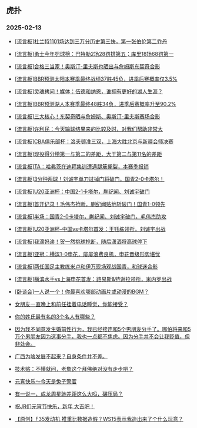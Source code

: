 ## 虎扑 
### 2025-02-13

+ [[流言板]杜兰特1101场达到三万分历史第三快，第一张伯伦第二乔丹](https://bbs.hupu.com/630554333.html)

+ [[流言板]勇士今年罚球榜：巴特勒2场28罚排第五；库里18场68罚第一](https://bbs.hupu.com/630554045.html)

+ [[流言板]合格三当家！奥斯汀-里夫斯也晒出与詹姆斯东契奇合影](https://bbs.hupu.com/630554015.html)

+ [[流言板]BBR预测太阳本赛季最终战绩37胜45负，进季后赛概率仅3.5%](https://bbs.hupu.com/630554075.html)

+ [[流言板]灵魂拷问！媒体：伍德和纳恩，谁拥有更好的湖人生涯？](https://bbs.hupu.com/630554063.html)

+ [[流言板]BBR预测湖人本赛季最终48胜34负，进季后赛概率升至90.2%](https://bbs.hupu.com/630556612.html)

+ [[流言板]三大核心！东契奇晒与詹姆斯、奥斯汀-里夫斯赛场合影](https://bbs.hupu.com/630553854.html)

+ [[流言板]许利民：今天输球结果来的比较及时，对我们帮助非常大](https://bbs.hupu.com/630556078.html)

+ [[流言板]CBA俱乐部杯：洛夫顿准三双，上海大胜北京与新疆会师决赛](https://bbs.hupu.com/630555079.html)

+ [[流言板]现役得分榜第一与第二的差距，大于第二与第11名的差距](https://bbs.hupu.com/630556907.html)

+ [[流言板]TA：哈弗茨在迪拜集训遭遇腿筋撕裂，本赛季报销](https://bbs.hupu.com/630553921.html)

+ [[流言板]3分钟两球！刘诚宇单刀过掉门将破门，国青2-0卡塔尔！](https://bbs.hupu.com/630553870.html)

+ [[流言板]U20亚洲杯：中国2-1卡塔尔，蒯纪闻、刘诚宇破门](https://bbs.hupu.com/630555255.html)

+ [[流言板]首开记录！毛伟杰抢断，蒯纪闻贴地斩破门！国青1-0领先](https://bbs.hupu.com/630553814.html)

+ [[流言板]半场：国青2-0卡塔尔，蒯纪闻、刘诚宇破门，毛伟杰助攻](https://bbs.hupu.com/630554275.html)

+ [[流言板]U20亚洲杯-中国vs卡塔尔首发：王钰栋领衔，刘诚宇出战](https://bbs.hupu.com/630552602.html)

+ [[流言板]我滴妈诶！贺一然挑球抢断，随后潇洒将高球停下](https://bbs.hupu.com/630554119.html)

+ [[流言板]亚冠：横滨1-0申花，屡屡浪费良机，申花晋级形势堪忧](https://bbs.hupu.com/630553894.html)

+ [[流言板]两任国足主教练米卢和伊万现场观战国青，和球迷合影](https://bbs.hupu.com/630554543.html)

+ [[流言板]横滨水手vs上海申花首发：路易斯&amp;特谢拉领衔，米内罗出战](https://bbs.hupu.com/630551228.html)

+ [[卧谈会]一人说一个！你最喜欢哪部动画片或动漫的BGM？](https://bbs.hupu.com/630554291.html)

+ [女朋友一直晚上和前任挂着电话睡觉，你能接受？](https://bbs.hupu.com/630554681.html)

+ [你的姓氏最有名的3个名人有哪些？](https://bbs.hupu.com/630554282.html)

+ [因为我不同意发生婚前性行为，我已经接连和5个男朋友分手了。哪怕将来和5万个男朋友因为这事分手，我也一点都不焦虑。因为分手并不会让我贬值，但非处会。](https://bbs.hupu.com/630554169.html)

+ [广西为啥发展不起来？自身条件并不差。](https://bbs.hupu.com/630553982.html)

+ [技术贴：不懂就问，老詹这个拜佛绝对没有走步吧？](https://bbs.hupu.com/630553607.html)

+ [元宵快乐～今天是兔子警官](https://bbs.hupu.com/630553570.html)

+ [有一说一，成龙周星驰差距这么大吗，碾压局？](https://bbs.hupu.com/630555864.html)

+ [祝JR们元宵节快乐，新年 大吉吧！](https://bbs.hupu.com/630557083.html)

+ [【原创】F35发动机 推重比数据造假？WS15表示我造出来了个什么玩意？](https://bbs.hupu.com/630554867.html)

